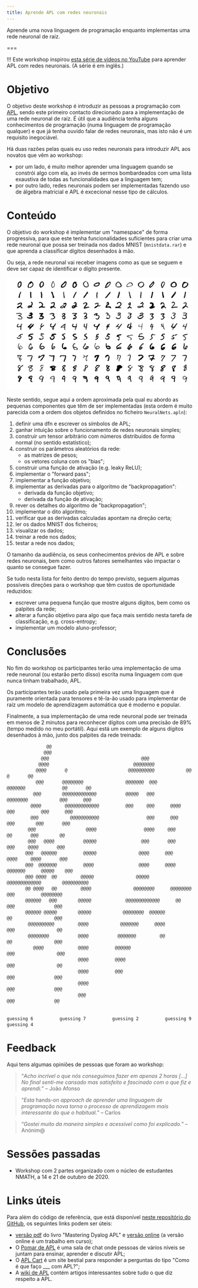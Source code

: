 ```yaml
---
title: Aprende APL com redes neuronais
---
```


Aprende uma nova linguagem de programação
enquanto implementas uma rede neuronal de raíz.

===

!!! Este workshop inspirou [esta série de vídeos no YouTube][yt-series] para aprender APL com redes neuronais. (A série é em inglês.)


# Objetivo

O objetivo deste workshop é introduzir as pessoas a programação com [APL], sendo este primeiro contacto direcionado para a implementação de uma rede neuronal de raíz. É útil que a audiência tenha alguns conhecimentos de programação (numa linguagem de programação qualquer) e que já tenha ouvido falar de redes neuronais, mas isto não é um requisito inegociável.

Há duas razões pelas quais eu uso redes neuronais para introduzir APL aos novatos que vêm ao workshop:

 - por um lado, é muito melhor aprender uma linguagem quando se constrói algo com ela, ao invés de sermos bombardeados com uma lista exaustiva de todas as funcionalidades que a linguagem tem;
 - por outro lado, redes neuronais podem ser implementadas fazendo uso de álgebra matricial e APL é excecional nesse tipo de cálculos.


# Conteúdo

O objetivo do workshop é implementar um "namespace" de forma progressiva, para que este tenha funcionalidades suficientes para criar uma rede neuronal que possa ser treinada nos dados MNIST (`mnistdata.rar`) e que aprenda a classificar dígitos desenhados à mão.

Ou seja, a rede neuronal vai receber imagens como as que se seguem e deve ser capaz de identificar o dígito presente.

![exemploes de imagens dos dados MNIST](_MnistExamples.png "Imagem de Josef Steppan, licença CC BY-SA 4.0")

Neste sentido, segue aqui a ordem aproximada pela qual eu abordo as pequenas componentes que têm de ser implementadas (esta ordem é muito parecida com a ordem dos objetos definidos no ficheiro `NeuralNets.apln`):

 1. definir uma dfn e escrever os símbolos de APL;
 2. ganhar intuição sobre o funcionamento de redes neuronais simples;
 3. construir um tensor arbitrário com números distribuídos de forma normal (no sentido estatístico);
 4. construir os parâmetros aleatórios da rede:
    - as matrizes de pesos;
    - os vetores coluna com os "bias";
 5. construir uma função de ativação (e.g. leaky ReLU);
 6. implementar o "forward pass";
 7. implementar a função objetivo;
 8. implementar as derivadas para o algoritmo de "backpropagation":
    - derivada da função objetivo;
    - derivada da função de ativação;
 9. rever os detalhes do algoritmo de "backpropagation";
 10. implementar o dito algoritmo;
 11. verificar que as derivadas calculadas apontam na direção certa;
 12. ler os dados MNIST dos ficheiros;
 13. visualizar os dados;
 14. treinar a rede nos dados;
 15. testar a rede nos dados;

O tamanho da audiência, os seus conhecimentos prévios de APL e sobre redes neuronais, bem como outros fatores semelhantes vão impactar o quanto se consegue fazer.

Se tudo nesta lista for feito dentro do tempo previsto, seguem algumas possíveis direções para o workshop que têm custos de oportunidade reduzidos:

 - escrever uma pequena função que mostre alguns dígitos, bem como os palpites da rede;
 - alterar a função objetivo para algo que faça mais sentido nesta tarefa de classificação, e.g. cross-entropy;
 - implementar um modelo aluno-professor;


# Conclusões

No fim do workshop os participantes terão uma implementação de uma rede neuronal (ou estarão perto disso) escrita numa linguagem com que nunca tinham trabalhado, APL.

Os participantes terão usado pela primeira vez uma linguagem que é puramente orientada para tensores e tê-la-ão usado para implementar de raíz um modelo de aprendizagem automática que é moderno e popular.

Finalmente, a sua implementação de uma rede neuronal pode ser treinada em menos de 2 minutos para reconhecer dígitos com uma precisão de 89% (tempo medido no meu portátil). Aqui está um exemplo de alguns dígitos desenhados à mão, junto dos palpites da rede treinada:

```APL
               @@                                                                                   
              @@@                                                                                   
             @@@                                   @@@                                              
            @@@@                                @@@@@@@@                                            
           @@@@       @                       @@@@@@@@@@            @@                @       @@    
           @@@       @@@@@@@@                @@@@@@@  @@@       @@@@@@@              @@       @@    
          @@@        @@@@@@@@@@@@@           @@@@@   @@@        @@@@@@@@            @@@      @@@    
         @@@@         @@@@@@@@@@@@@          @@@     @@@      @@@@    @@@          @@@      @@@     
         @@@            @@@@@@@@@@@                  @@@      @@@      @@@        @@@       @@@     
        @@@                   @@@@                  @@@@     @@@        @@       @@@        @@      
        @@@   @@@@           @@@@@                 @@@       @@@        @@@     @@@@       @@@      
       @@@   @@@@@@          @@@@@                @@@@      @@@        @@@@     @@@@       @@@      
       @@@  @@@@@@@          @@@@                 @@@@      @@@@    @@@@@@@      @@@@@    @@@       
       @@@ @@@@  @@         @@@@@                @@@@@       @@@@@@@@@@@@@        @@@@@@@@@@        
       @@ @@@@   @@         @@@@                @@@@@@@@      @@@@@@@@ @@@          @@@@@@@@        
       @@@@@@   @@@        @@@@@             @@@@@@@@@@@@@      @@     @@@               @@@        
       @@@@@@ @@@@@        @@@@@            @@@@@@@@  @@@@@@           @@                @@@        
        @@@@@@@@@@         @@@@            @@@@@@@      @@@@          @@@                @@         
        @@@@@@@@           @@@@           @@@@@@@         @@          @@                @@@         
          @@@@             @@@@          @@@@@@                      @@@                @@@         
                           @@@@          @@@@                        @@@                @@          
                           @@@@          @@@                         @@@               @@@          
                           @@@@                                      @@@               @@@          
                           @@@                                       @@@               @@           
                                                                                                    
                                                                                                    
guessing 6          guessing 7          guessing 2          guessing 9          guessing 4          
```


# Feedback

Aqui tens algumas opiniões de pessoas que foram ao workshop:

 > “*Acho incrível o que nós conseguimos fazer em apenas 2 horas [...] No final senti-me cansado mas satisfeito e fascinado com o que fiz e aprendi.*” – João Afonso

<!-- -->

 > “*Esta* hands-on *approach de aprender uma linguagem de programação nova torna o processo de aprendizagem mais interessante do que o habitual.*” – Carlos

<!-- -->

 > “*Gostei muito da maneira simples e acessível como foi explicado.*” – Anónim@


# Sessões passadas

 - Workshop com 2 partes organizado com o núcleo de estudantes NMATH, a 14 e 21 de outubro de 2020.


# Links úteis

Para além do código de referência, que está disponível [neste repositório do GitHub][workshops-gh], os seguintes links podem ser úteis:

 - [versão pdf][mdapl-pdf] do livro "Mastering Dyalog APL" e [versão online][mdapl-online] (a versão online é um trabalho em curso);
 - O [Pomar de APL][apl-orchard] é uma sala de chat onde pessoas de vários níveis se juntam para ensinar, aprender e discutir APL;
 - O [APL Cart][aplcart] é um site bestial para responder a perguntas do tipo "Como é que faço ___ com APL?";
 - A [wiki de APL][aplwiki] contém artigos interessantes sobre tudo o que diz respeito a APL.

[APL]: https://aplwiki.com
[license]: https://creativecommons.org/licenses/by-nc-sa/4.0/
[Dyalog]: https://dyalog.com
[workshops-gh]: https://github.com/RojerGS/workshops
[mdapl-pdf]: https://www.dyalog.com/mastering-dyalog-apl.htm
[mdapl-online]: https://rojergs.github.io/MDAPL
[apl-orchard]: https://chat.stackexchange.com/rooms/52405/the-apl-orchard
[aplcart]: https://aplcart.info/
[aplwiki]: https://aplwiki.com
[yt-series]: https://www.youtube.com/playlist?list=PLgTqamKi1MS3p-O0QAgjv5vt4NY5OgpiM

